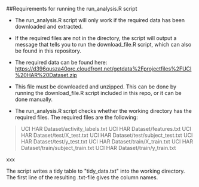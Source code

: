 ##Requirements for running the run_analysis.R script

* The run_analysis.R script will only work if the required data has been downloaded and extracted.

* If the required files are not in the directory, the script will output a message that tells you to run the download_file.R script, which can also be found in this repository.

* The required data can be found here:
https://d396qusza40orc.cloudfront.net/getdata%2Fprojectfiles%2FUCI%20HAR%20Dataset.zip

* This file must be downloaded and unzipped. This can be done by running the download_file.R script included in this repo, or it can be done manually.

* The run_analysis.R script checks whether the working directory has the required files. The required files are the following:

> UCI HAR Dataset/activity_labels.txt
> UCI HAR Dataset/features.txt
> UCI HAR Dataset/test/X_test.txt
> UCI HAR Dataset/test/subject_test.txt
> UCI HAR Dataset/test/y_test.txt
> UCI HAR Dataset/train/X_train.txt
> UCI HAR Dataset/train/subject_train.txt
> UCI HAR Dataset/train/y_train.txt



xxx


The script writes a tidy table to "tidy_data.txt" into the working directory.
The first line of the resulting .txt-file gives the column names.